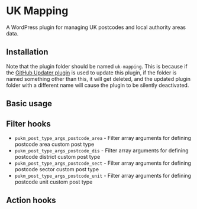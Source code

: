 UK Mapping
=================

A WordPress plugin for managing UK postcodes and local authority areas data.

## Installation

Note that the plugin folder should be named `uk-mapping`. This is because if the [GitHub Updater plugin](https://github.com/afragen/github-updater) is used to update this plugin, if the folder is named something other than this, it will get deleted, and the updated plugin folder with a different name will cause the plugin to be silently deactivated.

## Basic usage

## Filter hooks
* `pukm_post_type_args_postcode_area` - Filter array arguments for defining postcode area custom post type
* `pukm_post_type_args_postcode_dis` - Filter array arguments for defining postcode district custom post type
* `pukm_post_type_args_postcode_sect` - Filter array arguments for defining postcode sector custom post type
* `pukm_post_type_args_postcode_unit` - Filter array arguments for defining postcode unit custom post type

## Action hooks
